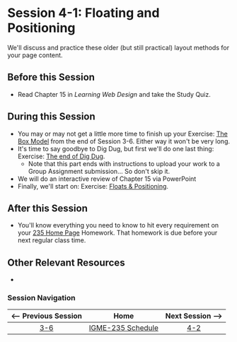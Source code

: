 # Session 4-1: Floating and Positioning

We'll discuss and practice these older (but still practical) layout methods for your page content.

## Before this Session
- Read Chapter 15 in *Learning Web Design* and take the Study Quiz.

## During this Session
- You may or may not get a little more time to finish up your Exercise: [The Box Model](../exercises/boxmodel.md) from the end of Session 3-6.  Either way it won't be very long.
- It's time to say goodbye to Dig Dug, but first we'll do one last thing: Exercise: [The end of Dig Dug](../exercises/end-of-digdug.md).
    - Note that this part ends with instructions to upload your work to a Group Assignment submission... So don't skip it.
- We will do an interactive review of Chapter 15 via PowerPoint
- Finally, we'll start on: Exercise: [Floats & Positioning](../exercises/floatsposition.md).

## After this Session
- You'll know everything you need to know to hit every requirement on your [235 Home Page](https://github.com/tonethar/IGME-235-Shared/blob/master/hw/homepage.md) Homework.  That homework is due before your next regular class time. 

## Other Relevant Resources
- 

### Session Navigation

| <-- Previous Session |               Home                  | Next Session --> |
|:--------------------:|:-----------------------------------:|:----------------:|
|  [3-6](3-6.md)       | [IGME-235 Schedule](../schedule.md) |   [4-2](4-2.md)  |
